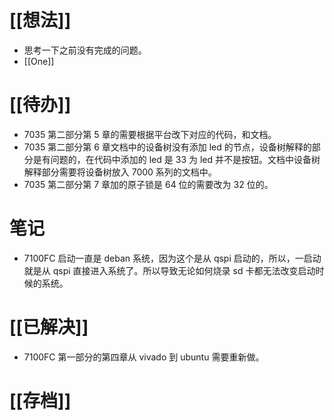 # [[想法]]
- 思考一下之前没有完成的问题。
- [[One]]

# [[待办]]
- 7035 第二部分第 5 章的需要根据平台改下对应的代码，和文档。
- 7035 第二部分第 6 章文档中的设备树没有添加 led 的节点，设备树解释的部分是有问题的，在代码中添加的 led 是 33 为 led 并不是按钮。文档中设备树解释部分需要将设备树放入 7000 系列的文档中。
- 7035 第二部分第 7 章加的原子锁是 64 位的需要改为 32 位的。

# 笔记
- 7100FC 启动一直是 deban 系统，因为这个是从 qspi 启动的，所以，一启动就是从 qspi 直接进入系统了。所以导致无论如何烧录 sd 卡都无法改变启动时候的系统。

# [[已解决]]
- 7100FC 第一部分的第四章从 vivado 到 ubuntu 需要重新做。

# [[存档]]
